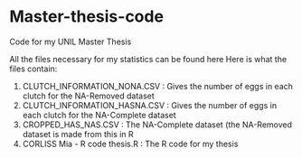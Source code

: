 # Master-thesis-code
Code for my UNIL Master Thesis

All the files necessary for my statistics can be found here
Here is what the files contain:

1. CLUTCH_INFORMATION_NONA.CSV : Gives the number of eggs in each clutch for the NA-Removed dataset
2. CLUTCH_INFORMATION_HASNA.CSV : Gives the number of eggs in each clutch for the NA-Complete dataset
3. CROPPED_HAS_NAS.CSV : The NA-Complete dataset (the NA-Removed dataset is made from this in R
4. CORLISS Mia - R code thesis.R : The R code for my thesis
